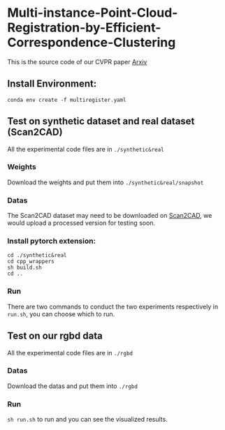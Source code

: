 # Multi-instance-Point-Cloud-Registration-by-Efficient-Correspondence-Clustering
This is the source code of our CVPR paper [Arxiv](https://arxiv.org/abs/2111.14582)

## Install Environment:
`conda env create -f multiregister.yaml`

## Test on synthetic dataset and real dataset (Scan2CAD)
All the experimental code files are in `./synthetic&real`

### Weights
Download the weights and put them into `./synthetic&real/snapshot`

### Datas
The Scan2CAD dataset may need to be downloaded on [Scan2CAD](https://github.com/skanti/Scan2CAD), we would upload a processed version for testing soon.

### Install pytorch extension:
```
cd ./synthetic&real 
cd cpp_wrappers 
sh build.sh 
cd ..
```

### Run
There are two commands to conduct the two experiments respectively in `run.sh`, you can choose which to run.

## Test on our rgbd data
All the experimental code files are in `./rgbd`

### Datas
Download the datas and put them into `./rgbd`
### Run
`sh run.sh` to run and you can see the visualized results.
